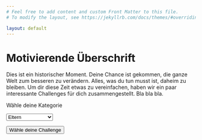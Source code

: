 ```yaml
---
# Feel free to add content and custom Front Matter to this file.
# To modify the layout, see https://jekyllrb.com/docs/themes/#overriding-theme-defaults

layout: default
---
```


# Motivierende Überschrift

Dies ist ein historischer Moment. Deine Chance ist gekommen, die ganze Welt zum besseren zu verändern.
Alles, was du tun musst ist, daheim zu bleiben. Um dir diese Zeit etwas zu vereinfachen, haben wir ein
paar interessante Challenges für dich zusammengestellt. Bla bla bla.

<label for="age">Wähle deine Kategorie</label>

<select id="age">
  <option value="Elt">Eltern</option>
  <option value="Jug">Jugend</option>
  <option value="Erw">Erwachsene</option>
  <option value="Fam">Familie/WG/Paar</option>
</select>

<script>
function getAge() 
{
  var e = document.getElementById("age");
  var age = e.options[e.selectedIndex].value;
  return age;
}
</script>

<script>
function getChallenge()
{
  var e = document.getElementById("age");
  var strUser = e.options[e.selectedIndex].value;
  var url = "what-to-do.github.io/"+getUrl();
  console.log(url);
  window.location.assign(url);
}
</script>

<button type="button" onclick="getChallenge();">Wähle deine Challenge</button>

<script type="text/javascript">
  var postsHREF = [{% for post in site.posts %}"{{ post.url }}"{% unless forloop.last %},{% endunless %}{% endfor %}];
  var postsTitle = [{% for post in site.posts %}"{{ post.title }}"{% unless forloop.last %},{% endunless %}{% endfor %}];
</script>

<script type="text/javascript">
function getUrl()
{
  var randomIndexUsed = [];
  var counter = 0;
  var numberOfPosts = 1;

  while (counter < numberOfPosts)
  {
    var randomIndex;
    var postHREF;
    var postTitle;
    var res = "";
    randomIndex = Math.floor(Math.random() * postsHREF.length);

    if (randomIndexUsed.indexOf(randomIndex) == "-1")
    {
      postHREF = postsHREF[randomIndex];
      console.log(postsHREF)
        randomIndexUsed.push(randomIndex);
      counter++;
      return postHREF
    }
  }
} 
</script>
